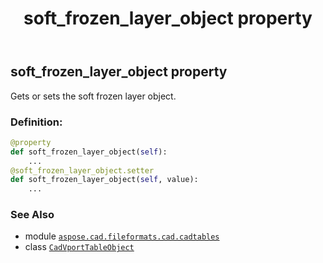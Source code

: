 ﻿---
title: soft_frozen_layer_object property
second_title: Aspose.CAD for Python via .NET API References
description: 
type: docs
weight: 430
url: /python-net/aspose.cad.fileformats.cad.cadtables/cadvporttableobject/soft_frozen_layer_object/
is_root: false
---

## soft_frozen_layer_object property


Gets or sets the soft frozen layer object.
### Definition:
```python
@property
def soft_frozen_layer_object(self):
    ...
@soft_frozen_layer_object.setter
def soft_frozen_layer_object(self, value):
    ...
```

### See Also
* module [`aspose.cad.fileformats.cad.cadtables`](../../)
* class [`CadVportTableObject`](/cad/python-net/aspose.cad.fileformats.cad.cadtables/cadvporttableobject)
